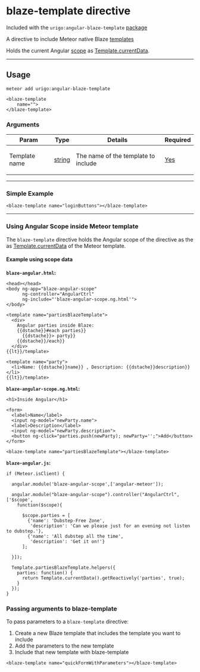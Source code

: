 # blaze-template directive

Included with the `urigo:angular-blaze-template` [package](https://github.com/Urigo/angular-blaze-template)

A directive to include Meteor native Blaze [templates](http://docs.meteor.com/#/full/templates_api)

Holds the current Angular [scope](https://docs.angularjs.org/guide/scope) as [Template.currentData](http://docs.meteor.com/#/full/template_currentdata).

----

## Usage

    meteor add urigo:angular-blaze-template

    <blaze-template
        name="">
    </blaze-template>

### Arguments

<table class="variables-matrix input-arguments">
<thead>
<tr>
  <th>Param</th>
  <th>Type</th>
  <th>Details</th>
  <th>Required</th>
</tr>
</thead>
<tbody>
<tr>
  <td>Template name</td>
  <td><a href="" class="label type-hint type-hint-string">string</a></td>
  <td><p>The name of the template to include</p></td>
  <td><a href="" class="label type-hint type-hint-array">Yes</a></td>
</tr>
</tbody>
</table>

----

### Simple Example


    <blaze-template name="loginButtons"></blaze-template>

----

### Using Angular Scope inside Meteor template


The `blaze-template` directive holds the Angular scope of the directive as the
as [Template.currentData](http://docs.meteor.com/#/full/template_currentdata) of the Meteor template.


#### Example using scope data


__`blaze-angular.html`:__

    <head></head>
    <body ng-app="blaze-angular-scope"
          ng-controller="AngularCtrl"
          ng-include="'blaze-angular-scope.ng.html'">
    </body>

    <template name="partiesBlazeTemplate">
      <div>
        Angular parties inside Blaze:
        {{dstache}}#each parties}}
          {{dstache}}> party}}
        {{dstache}}/each}}
      </div>
    {{lt}}/template>

    <template name="party">
      <li>Name: {{dstache}}name}} , Description: {{dstache}}description}}</li>
    {{lt}}/template>

__`blaze-angular-scope.ng.html`:__

    <h1>Inside Angular</h1>

    <form>
      <label>Name</label>
      <input ng-model="newParty.name">
      <label>Description</label>
      <input ng-model="newParty.description">
      <button ng-click="parties.push(newParty); newParty='';">Add</button>
    </form>

    <blaze-template name="partiesBlazeTemplate"></blaze-template>

__`blaze-angular.js`:__

    if (Meteor.isClient) {

      angular.module('blaze-angular-scope',['angular-meteor']);

      angular.module("blaze-angular-scope").controller("AngularCtrl", ['$scope',
        function($scope){

          $scope.parties = [
            {'name': 'Dubstep-Free Zone',
             'description': 'Can we please just for an evening not listen to dubstep.'},
            {'name': 'All dubstep all the time',
             'description': 'Get it on!'}
          ];

      }]);

      Template.partiesBlazeTemplate.helpers({
        parties: function() {
          return Template.currentData().getReactively('parties', true);
        }
      });
    }



### Passing arguments to blaze-template

To pass parameters to a `blaze-template` directive:

1. Create a new Blaze template that includes the template you want to include
2. Add the parameters to the new template
3. Include that new template with blaze-template

```
<blaze-template name="quickFormWithParameters"></blaze-template>
```
